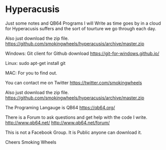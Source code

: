 # Hyperacusis
Just some notes and QB64 Programs I will Write as time goes by in a cloud for Hyperacusis suffers and the sort of tourture we go through each day.

Also just download the zip file.
https://github.com/smokingwheels/hyperacusis/archive/master.zip

Windows:
Git client for Github download https://git-for-windows.github.io/

Linux:
sudo apt-get install git

MAC:
For you to find out.

You can contact me on Twitter https://twitter.com/smokingwheels

Also just download the zip file.
https://github.com/smokingwheels/hyperacusis/archive/master.zip

The Programing Langauge is QB64 
https://qb64.org/ 

There is a Forum to ask questions and get help with the code I write. 
http://www.qb64.net/  http://www.qb64.net/forum/

This is not a Facebook Group. It is Public anyone can download it.

Cheers
Smoking Wheels





